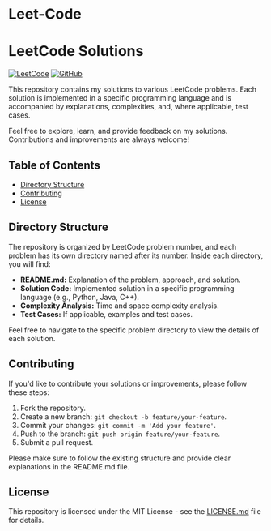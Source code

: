 # Leet-Code
# LeetCode Solutions

[![LeetCode](https://img.shields.io/badge/LeetCode-Solutions-brightgreen)](https://leetcode.com/BojanG99/)
[![GitHub](https://img.shields.io/badge/GitHub-Repository-blue)](https://github.com/BojanG99/Leet-Code)

This repository contains my solutions to various LeetCode problems. Each solution is implemented in a specific programming language and is accompanied by explanations, complexities, and, where applicable, test cases.

Feel free to explore, learn, and provide feedback on my solutions. Contributions and improvements are always welcome!

## Table of Contents

- [Directory Structure](#directory-structure)
- [Contributing](#contributing)
- [License](#license)

## Directory Structure

The repository is organized by LeetCode problem number, and each problem has its own directory named after its number. Inside each directory, you will find:

- **README.md:** Explanation of the problem, approach, and solution.
- **Solution Code:** Implemented solution in a specific programming language (e.g., Python, Java, C++).
- **Complexity Analysis:** Time and space complexity analysis.
- **Test Cases:** If applicable, examples and test cases.

Feel free to navigate to the specific problem directory to view the details of each solution.

## Contributing

If you'd like to contribute your solutions or improvements, please follow these steps:

1. Fork the repository.
2. Create a new branch: `git checkout -b feature/your-feature`.
3. Commit your changes: `git commit -m 'Add your feature'`.
4. Push to the branch: `git push origin feature/your-feature`.
5. Submit a pull request.

Please make sure to follow the existing structure and provide clear explanations in the README.md file.

## License

This repository is licensed under the MIT License - see the [LICENSE.md](LICENSE.md) file for details.

